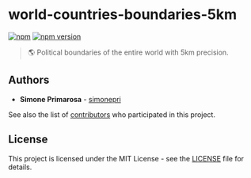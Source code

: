# world-countries-boundaries-5km
[![npm](https://img.shields.io/npm/dm/world-countries-boundaries-5km.svg)](https://www.npmjs.com/package/world-countries-boundaries-5km) [![npm version](https://img.shields.io/npm/v/world-countries-boundaries-5km.svg)](https://www.npmjs.com/package/world-countries-boundaries-5km)
> 🌎 Political boundaries of the entire world with 5km precision.

## Authors
* **Simone Primarosa** - [simonepri](https://github.com/simonepri)

See also the list of [contributors](https://github.com/busrapidohq/world-countries-boundaries/contributors) who participated in this project.

## License
This project is licensed under the MIT License - see the [LICENSE](LICENSE) file for details.
